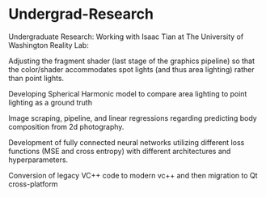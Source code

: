 # Undergrad-Research
Undergraduate Research: Working with Isaac Tian at The University of Washington Reality Lab:

Adjusting the fragment shader (last stage of the graphics pipeline) so that the color/shader accommodates spot lights (and thus area lighting) rather than point lights.

Developing Spherical Harmonic model to compare area lighting to point lighting as a ground truth

Image scraping, pipeline, and linear regressions regarding predicting body composition from 2d photography.

Development of fully connected neural networks utilizing different loss functions (MSE and cross entropy) with different architectures and hyperparameters.

Conversion of legacy VC++ code to modern vc++ and then migration to Qt cross-platform